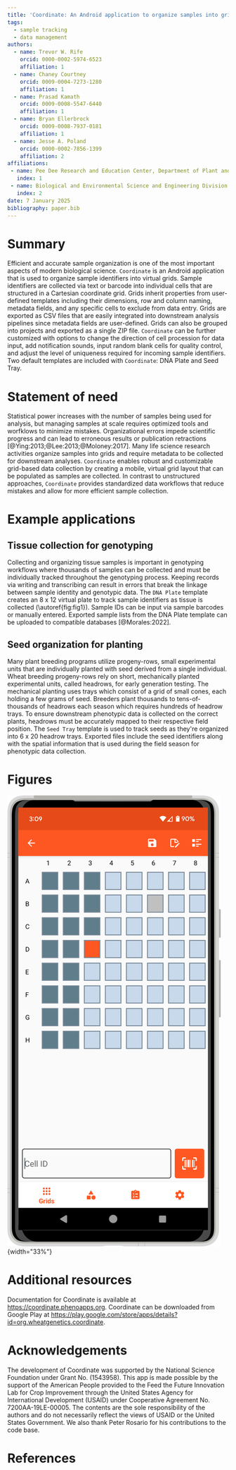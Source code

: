 ```yaml
---
title: 'Coordinate: An Android application to organize samples into grids'
tags:
  - sample tracking
  - data management
authors:
  - name: Trevor W. Rife
    orcid: 0000-0002-5974-6523
    affiliation: 1
  - name: Chaney Courtney
    orcid: 0009-0004-7273-1280
    affiliation: 1
  - name: Prasad Kamath
    orcid: 0009-0008-5547-6440
    affiliation: 1
  - name: Bryan Ellerbrock
    orcid: 0009-0008-7937-0181
    affiliation: 1
  - name: Jesse A. Poland
    orcid: 0000-0002-7856-1399
    affiliation: 2
affiliations:
 - name: Pee Dee Research and Education Center, Department of Plant and Environmental Sciences, Clemson University, USA
   index: 1
 - name: Biological and Environmental Science and Engineering Division and Center for Desert Agriculture, King Abdullah University of Science and Technology, Thuwal, Saudi Arabia
   index: 2
date: 7 January 2025
bibliography: paper.bib
---
```


# Summary

Efficient and accurate sample organization is one of the most important aspects of modern biological science. `Coordinate` is an Android application that is used to organize sample identifiers into virtual grids. Sample identifiers are collected via text or barcode into individual cells that are structured in a Cartesian coordinate grid. Grids inherit properties from user-defined templates including their dimensions, row and column naming, metadata fields, and any specific cells to exclude from data entry. Grids are exported as CSV files that are easily integrated into downstream analysis pipelines since metadata fields are user-defined. Grids can also be grouped into projects and exported as a single ZIP file. `Coordinate` can be further customized with options to change the direction of cell procession for data input, add notification sounds, input random blank cells for quality control, and adjust the level of uniqueness required for incoming sample identifiers. Two default templates are included with `Coordinate`: DNA Plate and Seed Tray.

# Statement of need

Statistical power increases with the number of samples being used for analysis, but managing samples at scale requires optimized tools and worfklows to minimize mistakes. Organizational errors impede scientific progress and can lead to erroneous results or publication retractions [@Ying:2013;@Lee:2013;@Moloney:2017]. Many life science research activities organize samples into grids and require metadata to be collected for downstream analyses. `Coordinate` enables robust and customizable grid-based data collection by creating a mobile, virtual grid layout that can be populated as samples are collected. In contrast to unstructured approaches, `Coordinate` provides standardized data workflows that reduce mistakes and allow for more efficient sample collection.

# Example applications

## Tissue collection for genotyping

Collecting and organizing tissue samples is important in genotyping workflows where thousands of samples can be collected and must be individually tracked throughout the genotyping process. Keeping records via writing and transcribing can result in errors that break the linkage between sample identity and genotypic data. The `DNA Plate` template creates an 8 x 12 virtual plate to track sample identifiers as tissue is collected (\autoref{fig:fig1}). Sample IDs can be input via sample barcodes or manually entered. Exported sample lists from the DNA Plate template can be uploaded to compatible databases [@Morales:2022].

## Seed organization for planting

Many plant breeding programs utilize progeny-rows, small experimental units that are individually planted with seed derived from a single individual. Wheat breeding progeny-rows rely on short, mechanically planted experimental units, called headrows, for early generation testing. The mechanical planting uses trays which consist of a grid of small cones, each holding a few grams of seed. Breeders plant thousands to tens-of-thousands of headrows each season which requires hundreds of headrow trays. To ensure downstream phenotypic data is collected on the correct plants, headrows must be accurately mapped to their respective field position. The `Seed Tray` template is used to track seeds as they're organized into 6 x 20 headrow trays. Exported files include the seed identifiers along with the spatial information that is used during the field season for phenotypic data collection.

# Figures

![A partially-filled grid that was created with the DNA Plate template. \label{fig:fig1}](figures/1_dna_plate.png){width="33%"}

# Additional resources

Documentation for Coordinate is available at https://coordinate.phenoapps.org. Coordinate can be downloaded from Google Play at https://play.google.com/store/apps/details?id=org.wheatgenetics.coordinate.

# Acknowledgements

The development of Coordinate was supported by the National Science Foundation under Grant No. (1543958). This app is made possible by the support of the American People provided to the Feed the Future Innovation Lab for Crop Improvement through the United States Agency for International Development (USAID) under Cooperative Agreement No. 7200AA-19LE-00005. The contents are the sole responsibility of the authors and do not necessarily reflect the views of USAID or the United States Government. We also thank Peter Rosario for his contributions to the code base.

# References
